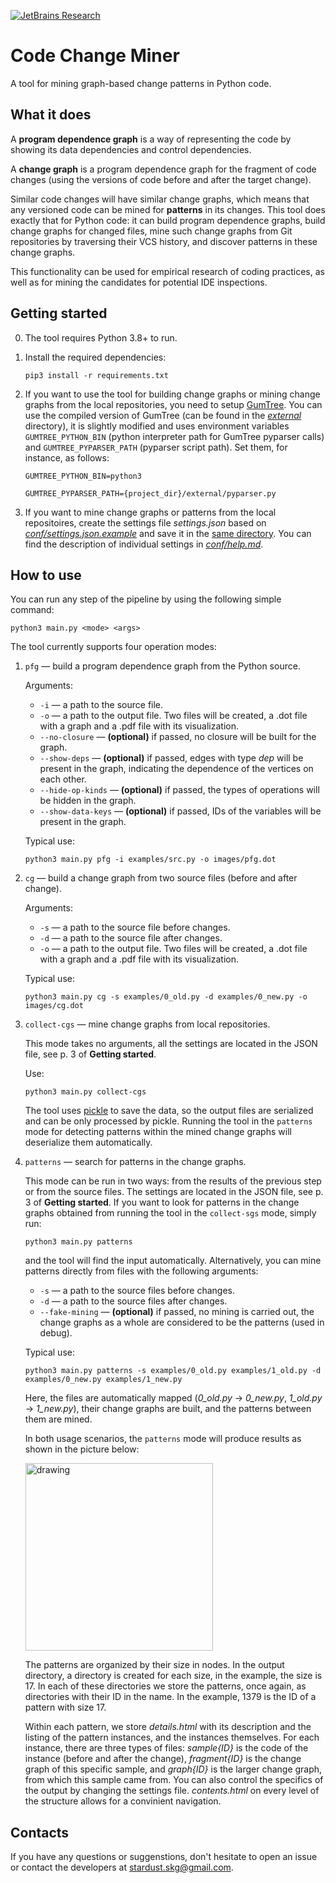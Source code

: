 [![JetBrains Research](https://jb.gg/badges/research.svg)](https://confluence.jetbrains.com/display/ALL/JetBrains+on+GitHub)

# Code Change Miner
A tool for mining graph-based change patterns in Python code.

## What it does
A **program dependence graph** is a way of representing the code by showing its data dependencies and control dependencies.

A **change graph** is a program dependence graph for the fragment of code changes (using the versions of code before and after the target change).

Similar code changes will have similar change graphs, which means that any versioned code can be mined for **patterns** in its changes. This tool does exactly that for Python code: it can build program dependence graphs, build change graphs for changed files, mine such change graphs from Git repositories by traversing their VCS history, and discover patterns in these change graphs.

This functionality can be used for empirical research of coding practices, as well as for mining the candidates for potential IDE inspections.

## Getting started
0. The tool requires Python 3.8+ to run.
1. Install the required dependencies:

    ```shell script
    pip3 install -r requirements.txt
    ```
    
2. If you want to use the tool for building change graphs or mining change graphs from the local repositories, you need to setup [GumTree](https://github.com/GumTreeDiff/gumtree). You can use the compiled version of GumTree (can be found in the [_external_](https://github.com/JetBrains-Research/code-change-miner/tree/master/external) directory), it is slightly modified and uses environment variables `GUMTREE_PYTHON_BIN` (python interpreter path for GumTree pyparser calls) and `GUMTREE_PYPARSER_PATH` (pyparser script path). Set them, for instance, as follows: 

     ```shell script
     GUMTREE_PYTHON_BIN=python3
     ```
     ```shell script
     GUMTREE_PYPARSER_PATH={project_dir}/external/pyparser.py
     ```
    
3. If you want to mine change graphs or patterns from the local repositoires, create the settings file _settings.json_ based on [_conf/settings.json.example_](https://github.com/JetBrains-Research/code-change-miner/blob/master/conf/settings.json.example) and save it in the [same directory](https://github.com/JetBrains-Research/code-change-miner/tree/master/conf). You can find the description of individual settings in [_conf/help.md_](https://github.com/JetBrains-Research/code-change-miner/blob/master/conf/help.md).

## How to use
You can run any step of the pipeline by using the following simple command:
```shell script
python3 main.py <mode> <args>
```

The tool currently supports four operation modes:

1. `pfg` — build a program dependence graph from the Python source.

    Arguments:
    - `-i` — a path to the source file.
    - `-o` — a path to the output file. Two files will be created, a .dot file with a graph and a .pdf file with its visualization.
    - `--no-closure` — **(optional)** if passed, no closure will be built for the graph.
    - `--show-deps` — **(optional)** if passed, edges with type _dep_ will be present in the graph, indicating the dependence of the vertices on each other.
    - `--hide-op-kinds` — **(optional)** if passed, the types of operations will be hidden in the graph.
    - `--show-data-keys` — **(optional)** if passed, IDs of the variables will be present in the graph.
    
    Typical use:
    
    ```shell script
    python3 main.py pfg -i examples/src.py -o images/pfg.dot
    ```
    
2. `cg` — build a change graph from two source files (before and after change).

    Arguments:
    - `-s` — a path to the source file before changes.
    - `-d` — a path to the source file after changes.
    - `-o` — a path to the output file. Two files will be created, a .dot file with a graph and a .pdf file with its visualization.
    
    Typical use:
    
    ```shell script
    python3 main.py cg -s examples/0_old.py -d examples/0_new.py -o images/cg.dot
    ```
    
3. `collect-cgs` — mine change graphs from local repositories.

    This mode takes no arguments, all the settings are located in the JSON file, see p. 3 of **Getting started**.
    
    Use:
    
    ```shell script
    python3 main.py collect-cgs
    ```
    
    The tool uses [pickle](https://docs.python.org/3/library/pickle.html) to save the data, so the output files are serialized and can be only processed by pickle. Running the tool in the `patterns` mode for detecting patterns within the mined change graphs will deserialize them automatically. 
    
4. `patterns` — search for patterns in the change graphs.

    This mode can be run in two ways: from the results of the previous step or from the source files. The settings are located in the JSON file, see p. 3 of **Getting started**. If you want to look for patterns in the change graphs obtained from running the tool in the `collect-sgs` mode, simply run:
    
    ```shell script
    python3 main.py patterns
    ```
    and the tool will find the input automatically. Alternatively, you can mine patterns directly from files with the following arguments:

    - `-s` — a path to the source files before changes.
    - `-d` — a path to the source files after changes.
    - `--fake-mining` — **(optional)** if passed, no mining is carried out, the change graphs as a whole are considered to be the patterns (used in debug).
    
    Typical use:
    
    ```shell script
    python3 main.py patterns -s examples/0_old.py examples/1_old.py -d examples/0_new.py examples/1_new.py
    ```
    
    Here, the files are automatically mapped (_0_old.py_ -> _0_new.py_, _1_old.py_ -> _1_new.py_), their change graphs are built, and the patterns between them are mined. 
    
    In both usage scenarios, the `patterns` mode will produce results as shown in the picture below:
    
    <img src="https://sun9-47.userapi.com/c857320/v857320810/1b19c7/Sr42Lt0TfMU.jpg" alt="drawing" width="300"/>
    
    The patterns are organized by their size in nodes. In the output directory, a directory is created for each size, in the example, the size is 17. In each of these directories we store the patterns, once again, as directories with their ID in the name. In the example, 1379 is the ID of a pattern with size 17.
    
    Within each pattern, we store _details.html_ with its description and the listing of the pattern instances, and the instances themselves. For each instance, there are three types of files: _sample{ID}_ is the code of the instance (before and after the change), _fragment{ID}_ is the change graph of this specific sample, and _graph{ID}_ is the larger change graph, from which this sample came from. You can also control the specifics of the output by changing the settings file. _contents.html_ on every level of the structure allows for a convinient navigation.
    
## Contacts
    
If you have any questions or suggenstions, don't hesitate to open an issue or contact the developers at stardust.skg@gmail.com.
